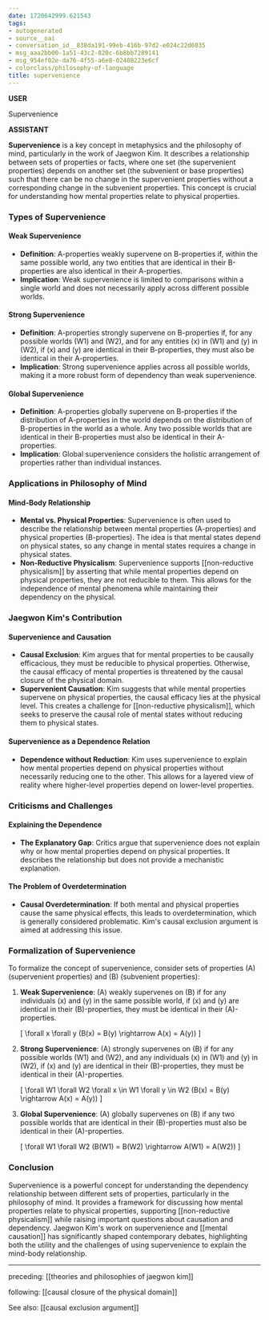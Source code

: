 ```yaml
---
date: 1720642999.621543
tags:
- autogenerated
- source__oai
- conversation_id__838da191-99eb-416b-97d2-e024c22d6035
- msg_aaa2bb00-1a51-43c2-820c-6b8bb7289141
- msg_954ef02e-da76-4f55-a6e8-02408223e6cf
- colorclass/philosophy-of-language
title: supervenience
---
```


**USER**

Supervenience


**ASSISTANT**

**Supervenience** is a key concept in metaphysics and the philosophy of mind, particularly in the work of Jaegwon Kim. It describes a relationship between sets of properties or facts, where one set (the supervenient properties) depends on another set (the subvenient or base properties) such that there can be no change in the supervenient properties without a corresponding change in the subvenient properties. This concept is crucial for understanding how mental properties relate to physical properties.

### Types of Supervenience

#### Weak Supervenience
- **Definition**: A-properties weakly supervene on B-properties if, within the same possible world, any two entities that are identical in their B-properties are also identical in their A-properties.
- **Implication**: Weak supervenience is limited to comparisons within a single world and does not necessarily apply across different possible worlds.

#### Strong Supervenience
- **Definition**: A-properties strongly supervene on B-properties if, for any possible worlds \(W1\) and \(W2\), and for any entities \(x\) in \(W1\) and \(y\) in \(W2\), if \(x\) and \(y\) are identical in their B-properties, they must also be identical in their A-properties.
- **Implication**: Strong supervenience applies across all possible worlds, making it a more robust form of dependency than weak supervenience.

#### Global Supervenience
- **Definition**: A-properties globally supervene on B-properties if the distribution of A-properties in the world depends on the distribution of B-properties in the world as a whole. Any two possible worlds that are identical in their B-properties must also be identical in their A-properties.
- **Implication**: Global supervenience considers the holistic arrangement of properties rather than individual instances.

### Applications in Philosophy of Mind

#### Mind-Body Relationship
- **Mental vs. Physical Properties**: Supervenience is often used to describe the relationship between mental properties (A-properties) and physical properties (B-properties). The idea is that mental states depend on physical states, so any change in mental states requires a change in physical states.
- **Non-Reductive Physicalism**: Supervenience supports [[non-reductive physicalism]] by asserting that while mental properties depend on physical properties, they are not reducible to them. This allows for the independence of mental phenomena while maintaining their dependency on the physical.

### Jaegwon Kim's Contribution

#### Supervenience and Causation
- **Causal Exclusion**: Kim argues that for mental properties to be causally efficacious, they must be reducible to physical properties. Otherwise, the causal efficacy of mental properties is threatened by the causal closure of the physical domain.
- **Supervenient Causation**: Kim suggests that while mental properties supervene on physical properties, the causal efficacy lies at the physical level. This creates a challenge for [[non-reductive physicalism]], which seeks to preserve the causal role of mental states without reducing them to physical states.

#### Supervenience as a Dependence Relation
- **Dependence without Reduction**: Kim uses supervenience to explain how mental properties depend on physical properties without necessarily reducing one to the other. This allows for a layered view of reality where higher-level properties depend on lower-level properties.

### Criticisms and Challenges

#### Explaining the Dependence
- **The Explanatory Gap**: Critics argue that supervenience does not explain why or how mental properties depend on physical properties. It describes the relationship but does not provide a mechanistic explanation.

#### The Problem of Overdetermination
- **Causal Overdetermination**: If both mental and physical properties cause the same physical effects, this leads to overdetermination, which is generally considered problematic. Kim's causal exclusion argument is aimed at addressing this issue.

### Formalization of Supervenience

To formalize the concept of supervenience, consider sets of properties \(A\) (supervenient properties) and \(B\) (subvenient properties):

1. **Weak Supervenience**:
   \(A\) weakly supervenes on \(B\) if for any individuals \(x\) and \(y\) in the same possible world, if \(x\) and \(y\) are identical in their \(B\)-properties, they must be identical in their \(A\)-properties.

   \[
   \forall x \forall y (B(x) = B(y) \rightarrow A(x) = A(y))
   \]

2. **Strong Supervenience**:
   \(A\) strongly supervenes on \(B\) if for any possible worlds \(W1\) and \(W2\), and any individuals \(x\) in \(W1\) and \(y\) in \(W2\), if \(x\) and \(y\) are identical in their \(B\)-properties, they must be identical in their \(A\)-properties.

   \[
   \forall W1 \forall W2 \forall x \in W1 \forall y \in W2 (B(x) = B(y) \rightarrow A(x) = A(y))
   \]

3. **Global Supervenience**:
   \(A\) globally supervenes on \(B\) if any two possible worlds that are identical in their \(B\)-properties must also be identical in their \(A\)-properties.

   \[
   \forall W1 \forall W2 (B(W1) = B(W2) \rightarrow A(W1) = A(W2))
   \]

### Conclusion

Supervenience is a powerful concept for understanding the dependency relationship between different sets of properties, particularly in the philosophy of mind. It provides a framework for discussing how mental properties relate to physical properties, supporting [[non-reductive physicalism]] while raising important questions about causation and dependency. Jaegwon Kim's work on supervenience and [[mental causation]] has significantly shaped contemporary debates, highlighting both the utility and the challenges of using supervenience to explain the mind-body relationship.


---

preceding: [[theories and philosophies of jaegwon kim]]  


following: [[causal closure of the physical domain]]

See also: [[causal exclusion argument]]